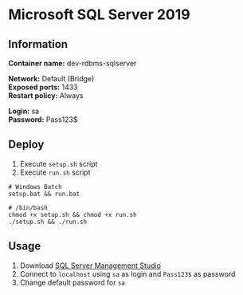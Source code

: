 # Microsoft SQL Server 2019

## Information

**Container name:** dev-rdbms-sqlserver

**Network:** Default (Bridge) </br>
**Exposed ports:** 1433 </br>
**Restart policy:** Always

**Login:** sa </br>
**Password:** Pass123$

## Deploy

1. Execute `setup.sh` script
2. Execute `run.sh` script

```plain
# Windows Batch
setup.bat && run.bat

# /bin/bash
chmod +x setup.sh && chmod +x run.sh
./setup.sh && ./run.sh
```

## Usage

1. Download [SQL Server Management Studio](https://aka.ms/ssmsfullsetup)
2. Connect to `localhost` using `sa` as login and `Pass123$` as password
3. Change default password for `sa`
